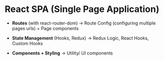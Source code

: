 # React SPA (Single Page Application)

- **Routes** (with react-router-dom) -> Route Config (configuring multiple pages urls) + Page components

- **State Management** (Hooks, Redux) -> Redux Logic, React Hooks, Custom Hooks

- **Components + Styling** -> Utility/ UI components
